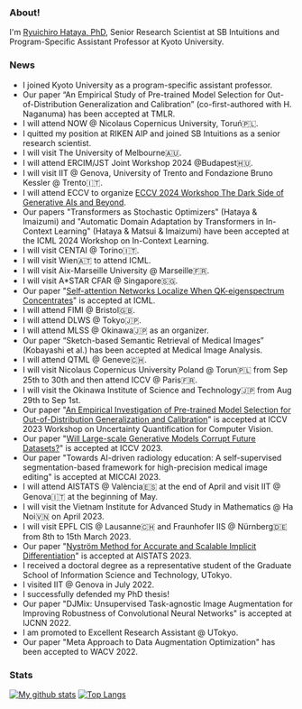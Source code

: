 ### About!

I'm [Ryuichiro Hataya, PhD](https://hataya.tokyo), Senior Research Scientist at SB Intuitions and Program-Specific Assistant Professor at Kyoto University.

### News

* I joined Kyoto University as a program-specific assistant professor.
* Our paper “An Empirical Study of Pre-trained Model Selection for Out-of-Distribution Generalization and Calibration” (co-first-authored with H. Naganuma) has been accepted at TMLR.
* I will attend NOW @ Nicolaus Copernicus University, Toruń🇵🇱.
* I quitted my position at RIKEN AIP and joined SB Intuitions as a senior research scientist.
* I will visit The University of Melbourne🇦🇺.
* I will attend ERCIM/JST Joint Workshop 2024 @Budapest🇭🇺.
* I will visit IIT @ Genova, University of Trento and Fondazione Bruno Kessler @ Trento🇮🇹.
* I will attend ECCV to organize [ECCV 2024 Workshop The Dark Side of Generative AIs and Beyond](https://sites.google.com/view/darksideofgenaiandbeyond).
* Our papers "Transformers as Stochastic Optimizers" (Hataya & Imaizumi) and "Automatic Domain Adaptation by Transformers in In-Context Learning" (Hataya & Matsui & Imaizumi) have been accepted at the ICML 2024 Workshop on In-Context Learning.
* I will visit CENTAI @ Torino🇮🇹.
* I will visit Wien🇦🇹 to attend ICML.
* I will visit Aix-Marseille University @ Marseille🇫🇷.
* I will visit A*STAR CFAR @ Singapore🇸🇬.
* Our paper "[Self-attention Networks Localize When QK-eigenspectrum Concentrates](https://arxiv.org/abs/2402.02098)" is accepted at ICML.
* I will attend FIMI @ Bristol🇬🇧.
* I will attend DLWS @ Tokyo🇯🇵.
* I will attend MLSS @ Okinawa🇯🇵 as an organizer.
* Our paper “Sketch-based Semantic Retrieval of Medical Images” (Kobayashi et al.) has been accepted at Medical Image Analysis.
* I will attend QTML @ Geneve🇨🇭.
* I will visit Nicolaus Copernicus University Poland @ Torun🇵🇱 from Sep 25th to 30th and then attend ICCV @ Paris🇫🇷.
* I will visit the Okinawa Institute of Science and Technology🇯🇵 from Aug 29th to Sep 1st.
* Our paper "[An Empirical Investigation of Pre-trained Model Selection for Out-of-Distribution Generalization and Calibration](https://arxiv.org/abs/2307.08187)" is accepted at ICCV 2023 Workshop on Uncertainty Quantification for Computer Vision.
* Our paper "[Will Large-scale Generative Models Corrupt Future Datasets?](https://arxiv.org/abs/2211.08095)" is accepted at ICCV 2023.
* Our paper "Towards AI-driven radiology education: A self-supervised segmentation-based framework for high-precision medical image editing" is accepted at MICCAI 2023.
* I will attend AISTATS @ València🇪🇸 at the end of April and visit IIT @ Genova🇮🇹 at the beginning of May.
* I will visit the Vietnam Institute for Advanced Study in Mathematics @ Ha Noi🇻🇳 on April 2023.
* I will visit EPFL CIS @ Lausanne🇨🇭 and Fraunhofer IIS @ Nürnberg🇩🇪 from 8th to 15th March 2023.
* Our paper "[Nyström Method for Accurate and Scalable Implicit Differentiation](https://arxiv.org/abs/2302.09726)" is accepted at AISTATS 2023.
* I received a doctoral degree as a representative student of the Graduate School of Information Science and Technology, UTokyo.
* I visited IIT @ Genova in July 2022.
* I successfully defended my PhD thesis!
* Our paper "DJMix: Unsupervised Task-agnostic Image Augmentation for Improving Robustness of Convolutional Neural Networks" is accepted at IJCNN 2022.
* I am promoted to Excellent Research Assistant @ UTokyo.
* Our paper "Meta Approach to Data Augmentation Optimization" has been accepted to WACV 2022.


### Stats

[![My github stats](https://github-readme-stats.vercel.app/api?username=moskomule&count_private=true)](https://github.com/anuraghazra/github-readme-stats) [![Top Langs](https://github-readme-stats.vercel.app/api/top-langs/?username=moskomule&hide=javascript,html,css,jupyter%20notebook)](https://github.com/anuraghazra/github-readme-stats)
